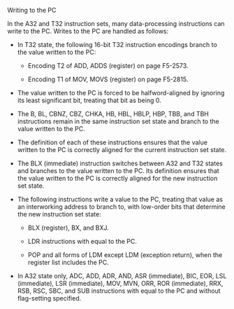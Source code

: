Writing to the PC

In the A32 and T32 instruction sets, many data-processing instructions can write to the PC. Writes to the PC are handled as follows:

* In T32 state, the following 16-bit T32 instruction encodings branch to the value written to the PC:

  - Encoding T2 of ADD, ADDS (register) on page F5-2573.

  - Encoding T1 of MOV, MOVS (register) on page F5-2815.

* The value written to the PC is forced to be halfword-aligned by ignoring its least significant bit, treating that bit as being 0.

* The B, BL, CBNZ, CBZ, CHKA, HB, HBL, HBLP, HBP, TBB, and TBH instructions remain in the same instruction set state and branch to the value written to the PC.

* The definition of each of these instructions ensures that the value written to the PC is correctly aligned for the current instruction set state.

* The BLX (immediate) instruction switches between A32 and T32 states and branches to the value written to the PC. Its definition ensures that the value written to the PC is correctly aligned for the new instruction set state.

* The following instructions write a value to the PC, treating that value as an interworking address to branch to, with low-order bits that determine the new instruction set state:

  - BLX (register), BX, and BXJ.

  - LDR instructions with <Rt> equal to the PC.

  - POP and all forms of LDM except LDM (exception return), when the register list includes the PC.

- In A32 state only, ADC, ADD, ADR, AND, ASR (immediate), BIC, EOR, LSL (immediate), LSR (immediate), MOV, MVN, ORR, ROR (immediate), RRX, RSB, RSC, SBC, and SUB instructions with <Rd> equal to the PC and without flag-setting specified.